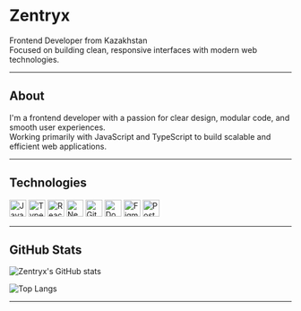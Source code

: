 # Zentryx

Frontend Developer from Kazakhstan  
Focused on building clean, responsive interfaces with modern web technologies.

---

## About

I'm a frontend developer with a passion for clear design, modular code, and smooth user experiences.  
Working primarily with JavaScript and TypeScript to build scalable and efficient web applications.

---

## Technologies

<p align="left">
  <img src="https://cdn.jsdelivr.net/gh/devicons/devicon/icons/javascript/javascript-original.svg" height="30" alt="JavaScript" />
  <img src="https://cdn.jsdelivr.net/gh/devicons/devicon/icons/typescript/typescript-original.svg" height="30" alt="TypeScript" />
  <img src="https://cdn.jsdelivr.net/gh/devicons/devicon/icons/react/react-original.svg" height="30" alt="React" />
  <img src="https://cdn.jsdelivr.net/gh/devicons/devicon/icons/nextjs/nextjs-original.svg" height="30" alt="Next.js" />
  <img src="https://cdn.jsdelivr.net/gh/devicons/devicon/icons/git/git-original.svg" height="30" alt="Git" />
  <img src="https://cdn.jsdelivr.net/gh/devicons/devicon/icons/docker/docker-original.svg" height="30" alt="Docker" />
  <img src="https://cdn.jsdelivr.net/gh/devicons/devicon/icons/figma/figma-original.svg" height="30" alt="Figma" />
  <img src="https://cdn.jsdelivr.net/gh/devicons/devicon/icons/postman/postman-icon.svg" height="30" alt="Postman" />
</p>

---

## GitHub Stats

![Zentryx's GitHub stats](https://github-readme-stats.vercel.app/api?username=zentryx200&show_icons=true&theme=default&hide_title=true)

![Top Langs](https://github-readme-stats.vercel.app/api/top-langs/?username=zentryx200&layout=compact&theme=default)

---

